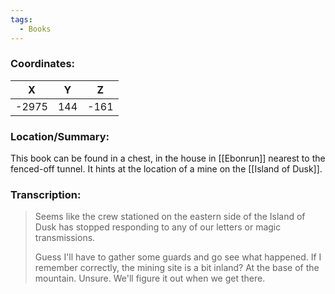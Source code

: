 ```yaml
---
tags:
  - Books
---
```


### Coordinates:
| **X** | **Y**| **Z** |
|:-----:|:----:|:-----:|
|-2975  |144   |-161  |

### Location/Summary:
This book can be found in a chest, in the house in [[Ebonrun]] nearest to the fenced-off tunnel. It hints at the location of a mine on the [[Island of Dusk]].

### Transcription:
> Seems like the crew stationed on the eastern side of the Island of Dusk has stopped responding to any of our letters or magic transmissions.
>
> Guess I'll have to gather some guards and go see what happened. If I remember correctly, the mining site is a bit inland? At the base of the mountain. Unsure. We'll figure it out when we get there.



